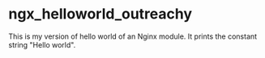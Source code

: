 # ngx_helloworld_outreachy
This is my version of hello world of an Nginx module. It prints the constant string "Hello world". 
